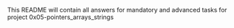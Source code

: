 This README will contain all answers for mandatory and advanced tasks for project 0x05-pointers_arrays_strings
